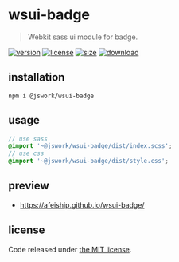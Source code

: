 # wsui-badge
> Webkit sass ui module for badge.

[![version][version-image]][version-url]
[![license][license-image]][license-url]
[![size][size-image]][size-url]
[![download][download-image]][download-url]

## installation
```shell
npm i @jswork/wsui-badge
```

## usage
```scss
// use sass
@import '~@jswork/wsui-badge/dist/index.scss';
// use css
@import '~@jswork/wsui-badge/dist/style.css';
```

## preview
- https://afeiship.github.io/wsui-badge/

## license
Code released under [the MIT license](https://github.com/afeiship/wsui-badge/blob/master/LICENSE.txt).

[version-image]: https://img.shields.io/npm/v/@jswork/wsui-badge
[version-url]: https://npmjs.org/package/@jswork/wsui-badge

[license-image]: https://img.shields.io/npm/l/@jswork/wsui-badge
[license-url]: https://github.com/afeiship/wsui-badge/blob/master/LICENSE.txt

[size-image]: https://img.shields.io/bundlephobia/minzip/@jswork/wsui-badge
[size-url]: https://github.com/afeiship/wsui-badge/blob/master/dist/wsui-badge.min.js

[download-image]: https://img.shields.io/npm/dm/@jswork/wsui-badge
[download-url]: https://www.npmjs.com/package/@jswork/wsui-badge

